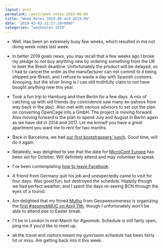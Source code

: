 ```yaml
---
layout: post
permalink: /post/week-notes-2019-08-09
title: "Week Notes 2019.08 and 2019.09"
date: "2019-03-03 21:17:28+0000"
categories: "weeknotes 2019"
---
```


  * Well. Has been an extremely busy few weeks, which resulted in me not doing
  week notes last week. 
  
  * In better 2019 goals news, you may recall that a few weeks ago I broke my
  pledge to not buy anything new by ordering something from the UK to beet the
  Brexit deadline. Unfortunately the product will be delayed, so I had to
  cancel the order as the manufacturer can not commit to it being shipped
  pre-Brexit, and I refuse to waste a day with Spanish customs. Annoying, but
  the silver lining is I can still truthfully claim to not have bought
  anything new this year.

  * Took a fun trip to Hamburg and then Berlin for a few days. A mix of
  catching up with old friends (by coincidence saw many ex-yahoos from way
  back in the day). Also met with various advisors to set out the plan on
  converting OpenCage into a GmbH. The project is moving forward. Also moving
  forward is the plan to spend July and August in Berlin again as we have did
  in 2014 and 2017. Let me knowif you have a great apartment you want me to
  rent for two months. 

  * Back in Barcelona, we had
  [our first bootstrappers' lunch](/post/bootstrap-saas-lunch).
  Good time, will do it again.

  * Relatedly, was delighted to see that the date for
  [MicroConf Europe](https://www.microconfeurope.com/) has
  been set for October. Will definitely attend and may volunteer to speak.

  * I've been contemplating [how to leave Facebook](/post/replacing-facebook).
  
  * A friend from Germany quit his job and unexpectedly came to visit for
  four days. Was good fun, but destroyed the schedule. Happily though we had
  perfect weather, and I spent the days re-seeing BCN through the eyes of a
  tourist.

  * Am delighted that my frined [Muthu](https://twitter.com/muthukumarceg)
  from Geoawesomeness is organizing the
  [first #geomobMUC on April 11th](https://thegeomob.com/post/apr-11th-2019-geomobmuc-details), though I unfortunately won't be able to attend due to Easter
  break.  
  
  * I'll be in London in mid-March for #geomob. Schedule is still fairly open,
  ping me if you'd like to meet up.

  * all the travel and visitors meant my gym/swim schedule has been fairly
  hit or miss. Am getting back into it this week.



